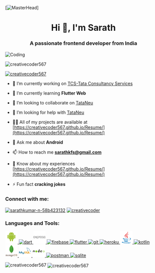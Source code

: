 [![MasterHead](https://global-uploads.webflow.com/618fa90c201104b94458e1fb/62bc23fed323a64c29957f73_Handling-background-services-in-Android-and-iOS_Main-Image.jpg)]
<h1 align="center">Hi 👋, I'm Sarath</h1>
<h3 align="center">A passionate frontend developer from India</h3>
<img src="https://cdn.dribbble.com/users/1162077/screenshots/3848914/programmer.gif" margin-left="50px" align="center" alt="Coding" >

<p align="left"> <img src="https://komarev.com/ghpvc/?username=creativecoder567&label=Profile%20views&color=0e75b6&style=flat" alt="creativecoder567" /> </p>

<p align="left"> <a href="https://github.com/ryo-ma/github-profile-trophy"><img src="https://github-profile-trophy.vercel.app/?username=creativecoder567" alt="creativecoder567" /></a> </p>

- 🔭 I’m currently working on [TCS-Tata Consultancy Services](https://play.google.com/store/apps/details?id=com.tatadigital.tcp)

- 🌱 I’m currently learning **Flutter Web**

- 👯 I’m looking to collaborate on [TataNeu](https://play.google.com/store/apps/details?id=com.tatadigital.tcp)

- 🤝 I’m looking for help with [TataNeu](https://play.google.com/store/apps/details?id=com.tatadigital.tcp)

- 👨‍💻 All of my projects are available at [https://creativecoder567.github.io/Resume/](https://creativecoder567.github.io/Resume/)

- 💬 Ask me about **Android**

- 📫 How to reach me **sarathkfs@gmail.com**

- 📄 Know about my experiences [https://creativecoder567.github.io/Resume/](https://creativecoder567.github.io/Resume/)

- ⚡ Fun fact **cracking jokes**

<h3 align="left">Connect with me:</h3>
<p align="left">
<a href="https://linkedin.com/in/sarathkumar-n-58b423132" target="blank"><img align="center" src="https://raw.githubusercontent.com/rahuldkjain/github-profile-readme-generator/master/src/images/icons/Social/linked-in-alt.svg" alt="sarathkumar-n-58b423132" height="30" width="40" /></a>
<a href="https://stackoverflow.com/users/creativecoder" target="blank"><img align="center" src="https://raw.githubusercontent.com/rahuldkjain/github-profile-readme-generator/master/src/images/icons/Social/stack-overflow.svg" alt="creativecoder" height="30" width="40" /></a>
</p>

<h3 align="left">Languages and Tools:</h3>
<p align="left"> <a href="https://developer.android.com" target="_blank" rel="noreferrer"> <img src="https://raw.githubusercontent.com/devicons/devicon/master/icons/android/android-original-wordmark.svg" alt="android" width="40" height="40"/> </a> <a href="https://dart.dev" target="_blank" rel="noreferrer"> <img src="https://www.vectorlogo.zone/logos/dartlang/dartlang-icon.svg" alt="dart" width="40" height="40"/> </a> <a href="https://expressjs.com" target="_blank" rel="noreferrer"> <img src="https://raw.githubusercontent.com/devicons/devicon/master/icons/express/express-original-wordmark.svg" alt="express" width="40" height="40"/> </a> <a href="https://firebase.google.com/" target="_blank" rel="noreferrer"> <img src="https://www.vectorlogo.zone/logos/firebase/firebase-icon.svg" alt="firebase" width="40" height="40"/> </a> <a href="https://flutter.dev" target="_blank" rel="noreferrer"> <img src="https://www.vectorlogo.zone/logos/flutterio/flutterio-icon.svg" alt="flutter" width="40" height="40"/> </a> <a href="https://git-scm.com/" target="_blank" rel="noreferrer"> <img src="https://www.vectorlogo.zone/logos/git-scm/git-scm-icon.svg" alt="git" width="40" height="40"/> </a> <a href="https://heroku.com" target="_blank" rel="noreferrer"> <img src="https://www.vectorlogo.zone/logos/heroku/heroku-icon.svg" alt="heroku" width="40" height="40"/> </a> <a href="https://www.java.com" target="_blank" rel="noreferrer"> <img src="https://raw.githubusercontent.com/devicons/devicon/master/icons/java/java-original.svg" alt="java" width="40" height="40"/> </a> <a href="https://kotlinlang.org" target="_blank" rel="noreferrer"> <img src="https://www.vectorlogo.zone/logos/kotlinlang/kotlinlang-icon.svg" alt="kotlin" width="40" height="40"/> </a> <a href="https://www.mongodb.com/" target="_blank" rel="noreferrer"> <img src="https://raw.githubusercontent.com/devicons/devicon/master/icons/mongodb/mongodb-original-wordmark.svg" alt="mongodb" width="40" height="40"/> </a> <a href="https://www.mysql.com/" target="_blank" rel="noreferrer"> <img src="https://raw.githubusercontent.com/devicons/devicon/master/icons/mysql/mysql-original-wordmark.svg" alt="mysql" width="40" height="40"/> </a> <a href="https://nodejs.org" target="_blank" rel="noreferrer"> <img src="https://raw.githubusercontent.com/devicons/devicon/master/icons/nodejs/nodejs-original-wordmark.svg" alt="nodejs" width="40" height="40"/> </a> <a href="https://postman.com" target="_blank" rel="noreferrer"> <img src="https://www.vectorlogo.zone/logos/getpostman/getpostman-icon.svg" alt="postman" width="40" height="40"/> </a> <a href="https://www.sqlite.org/" target="_blank" rel="noreferrer"> <img src="https://www.vectorlogo.zone/logos/sqlite/sqlite-icon.svg" alt="sqlite" width="40" height="40"/> </a> </p>

<p><img align="left" src="https://github-readme-stats.vercel.app/api/top-langs?username=creativecoder567&show_icons=true&locale=en&layout=compact" alt="creativecoder567" /></p>

<p>&nbsp;<img align="center" src="https://github-readme-stats.vercel.app/api?username=creativecoder567&show_icons=true&locale=en" alt="creativecoder567" /></p>
